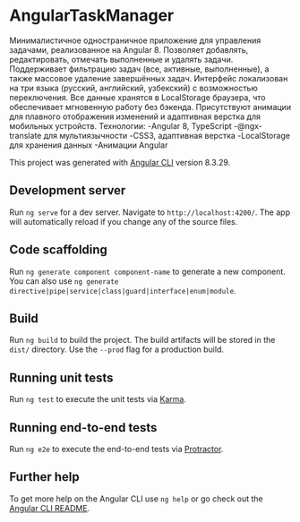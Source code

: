 # AngularTaskManager

Минималистичное одностраничное приложение для управления задачами, реализованное на Angular 8.
Позволяет добавлять, редактировать, отмечать выполненные и удалять задачи.
Поддерживает фильтрацию задач (все, активные, выполненные), а также массовое удаление завершённых задач.
Интерфейс локализован на три языка (русский, английский, узбекский) с возможностью переключения.
Все данные хранятся в LocalStorage браузера, что обеспечивает мгновенную работу без бэкенда.
Присутствуют анимации для плавного отображения изменений и адаптивная верстка для мобильных устройств.
Технологии:
-Angular 8, TypeScript
-@ngx-translate для мультиязычности
-CSS3, адаптивная верстка
-LocalStorage для хранения данных
-Анимации Angular


This project was generated with [Angular CLI](https://github.com/angular/angular-cli) version 8.3.29.

## Development server

Run `ng serve` for a dev server. Navigate to `http://localhost:4200/`. The app will automatically reload if you change any of the source files.

## Code scaffolding

Run `ng generate component component-name` to generate a new component. You can also use `ng generate directive|pipe|service|class|guard|interface|enum|module`.

## Build

Run `ng build` to build the project. The build artifacts will be stored in the `dist/` directory. Use the `--prod` flag for a production build.

## Running unit tests

Run `ng test` to execute the unit tests via [Karma](https://karma-runner.github.io).

## Running end-to-end tests

Run `ng e2e` to execute the end-to-end tests via [Protractor](http://www.protractortest.org/).

## Further help

To get more help on the Angular CLI use `ng help` or go check out the [Angular CLI README](https://github.com/angular/angular-cli/blob/master/README.md).
